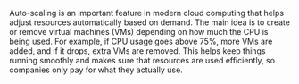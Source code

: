 Auto-scaling is an important feature in modern cloud computing that helps adjust resources automatically based on demand. The main idea is to create or remove virtual machines (VMs) depending on how much the CPU is being used. For example, if CPU usage goes above 75%, more VMs are added, and if it drops, extra VMs are removed. This helps keep things running smoothly and makes sure that resources are used efficiently, so companies only pay for what they actually use.



